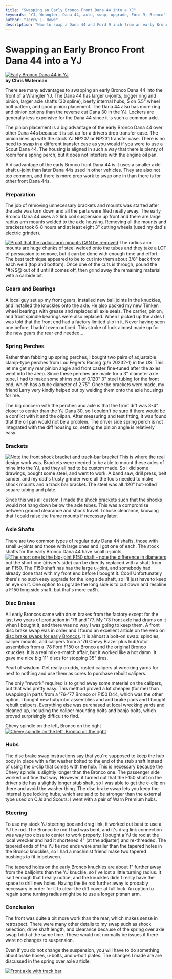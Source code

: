 ```yaml
---
title: "Swapping an Early Bronco Front Dana 44 into a YJ"
keywords: "YJ, Wrangler, Dana 44, axle, swap, upgrade, Ford 9, Bronco"
author: "Terry L. Howe"
description: "How to swap a Dana 44 and Ford 9 inch from an early Bronco into a Jeep Wrangler YJ."
---
```

# Swapping an Early Bronco Front Dana 44 into a YJ

[![Early Bronco Dana 44 in YJ](/img/axle/updates/fordeb/nodngl_.jpg)](/img/axle/updates/fordeb/nodngl.jpg)   
**by Chris Waterman**

There are many advantages to swapping an early Bronco Dana 44 into the front of a Wrangler YJ. The Dana 44 has larger u-joints, bigger ring and pinion, larger axle shafts (30 spline), beefy internal hubs, 5 on 5.5" wheel bolt pattern, and good pinion placement. The Dana 44 also has more ring and pinion options than the reverse cut Dana 30 in the YJ. Lockers are generally less expensive for the Dana 44 since it is such a common axle.

The pinion placement is a big advantage of the early Bronco Dana 44 over other Dana 44s because it is set up for a drivers drop transfer case. The pinion lines up with the stock YJ NP207 or NP231 transfer case. There is no need to swap in a different transfer case as you would if you were to use a Scout Dana 44. The housing is aligned in such a way that there is plenty of room for a spring perch, but it does not interfere with the engine oil pan.

A disadvantage of the early Bronco front Dana 44 is it uses a smaller axle shaft u-joint than later Dana 44s used in other vehicles. They are also not too common, and there is more prep work to swap one in than there is for other front Dana 44s.

### Preparation

The job of removing unnecessary brackets and mounts was started after the axle was torn down and all the parts were filed neatly away. The early Bronco Dana 44 uses a 2 link coil suspension up front and there are large radius arm mounts welded to the axle housing. Removing all the mounts and brackets took 6-8 hours and at least eight 3" cutting wheels (used my dad's electric grinder).

[![Proof that the radius-arm mounts CAN be removed](/img/axle/updates/fordeb/reardis_.jpg)](/img/axle/updates/fordeb/reardis.jpg) The radius arm mounts are huge chunks of steel welded onto the tubes and they take a LOT of persuasion to remove, but it can be done with enough time and effort. The best technique appeared to be to cut into them about 3/8" back from each weld (top and bottom). Once one of the cuts is through, pound the ^#%$@ out of it until it comes off, then grind away the remaining material with a carbide bit.

### Gears and Bearings

A local guy set up my front gears, installed new ball joints in the knuckles, and installed the knuckles onto the axle. He also packed my new Timken wheel bearings with grease and replaced all axle seals. The carrier, pinion, and front spindle bearings were also replaced. When I picked up the axles I was told that the front end had a factory limited slip in it. Never having seen one before, I hadn't even noticed. This stroke of luck almost made up for the new gears the rear end needed...

### Spring Perches

Rather than fabbing up spring perches, I bought two pairs of adjustable clamp-type perches from Lou Feger's Racing (p/n 20232-1) in the US. This let me get my rear pinion angle and front caster fine-tuned after the axles went into the Jeep. Since these perches are made for a 3" diameter axle tube, I had to make some shims out of 0.120" 3" steel tubing for the front end, which has a tube diameter of 2.75". Once the brackets were made, my friend Larry very kindly helped out by welding them onto the axle housings for me.

The big concern with the perches and axle is that the front diff was 3-4" closer to center than the YJ Dana 30, so I couldn't be sure if there would be a conflict with it and the oilpan. After measuring and test fitting, it was found that the oil pan would not be a problem. The driver side spring perch is not integrated with the diff housing so, setting the pinion angle is relatively easy.

### Brackets

[![Note the front shock bracket and track-bar bracket](/img/axle/updates/fordeb/frtnukl_.jpg)](/img/axle/updates/fordeb/frtnukl.jpg) This is where the real design work was. Brackets were needed to be able to mount these axles of mine into the YJ, and they all had to be custom made. So I did some drawings, bought some steel, and went to work. A band saw, drill press, belt sander, and my dad's trusty grinder were all the tools needed to make shock mounts and a track bar bracket. The steel was all .120" hot-rolled square tubing and plate.

Since this was all custom, I made the shock brackets such that the shocks would not hang down below the axle tubes. This was a compromise between ground clearance and shock travel. I chose clearance, knowing that I could raise the frame mounts if necessary later.

### Axle Shafts

There are two common types of regular duty Dana 44 shafts, those with small u-joints and those with large ones and I got one of each. The stock shafts for the early Bronco Dana 44 have small u-joints, [![The short one is the big-joint F150 shaft - note the difference in diameters](/img/axle/updates/fordeb/ftshaft_.jpg)](/img/axle/updates/fordeb/ftshaft.jpg) but the short one (driver's side) can be directly replaced with a shaft from an F150. The F150 shaft has has the large u-joint, and somebody had already done that with my front end before I bought it. Cool! Unfortunately there's no such easy upgrade for the long side shaft, so I'll just have to keep an eye on it. One option to upgrade the long side is to cut down and respline a F150 long side shaft, but that's more ca$h.

### Disc Brakes

All early Broncos came with drum brakes from the factory except for the last two years of production in '76 and '77. My '73 front axle had drums on it when I bought it, and there was no way I was going to keep them. A front disc brake swap was in order and I found an excellent article on the web on [disc brake swaps for early Broncos](https://www.bronco.com/tech/upgrades/disc_brakes/). It is almost a bolt-on swap: spindles, caliper mounts, and calipers from a '76 Chevy Blazer plus hub/rotor assemblies from a '78 Ford F150 or Bronco and the original Bronco knuckles. It is a real mix-n-match affair, but it worked like a hot damn. It gave me nice big 11" discs for stopping 35" tires.

Pearl of wisdom: Get really cruddy, rusted calipers at wrecking yards for next to nothing and use them as cores to purchase rebuilt calipers. 

The only "rework" required is to grind away some material on the calipers, but that was pretty easy. This method proved a lot cheaper (for me) than swapping in parts from a '76-'77 Bronco or F150 D44, which was the other option. I bought new hub/rotor assemblies and and brake pads and I bought rebuilt calipers. Everything else was purchased at local wrecking yards and cleaned up, including the caliper mounting bolts and banjo bolts, which proved surprisingly difficult to find.

Chevy spindle on the left, Bronco on the right   
[![Chevy spindle on the left, Bronco on the right](/img/axle/updates/fordeb/spindle_.jpg)](/img/axle/updates/fordeb/spindle.jpg) 

### Hubs

The disc brake swap instructions say that you're supposed to keep the hub body in place with a flat washer bolted to the end of the stub shaft instead of using the c-clip that comes with the hub. This is necessary because the Chevy spindle is slightly longer than the Bronco one. The passenger side worked out fine that way. However, it turned out that the F150 shaft on the driver side has a slightly longer stub shaft, so I was able to get the c-clip on there and avoid the washer thing. The disc brake swap lets you keep the internal type locking hubs, which are said to be stronger than the external type used on CJs and Scouts. I went with a pair of Warn Premium hubs.

### Steering

To use my stock YJ steering box and drag link, it worked out best to use a YJ tie rod. The Bronco tie rod I had was bent, and it's drag link connection was way too close to center to work properly. I bought a YJ tie rod at the local wrecker and had it shortened 4" (at the adjuster) and re-threaded. The tapered ends of the YJ tie rod ends were smaller than the tapered holes in the Bronco knuckles, so I had a machinist friend make two tapered bushings to fit in between.

The tapered holes on the early Bronco knuckles are about 1" further away from the balljoints than the YJ knuckle, so I've lost a little turning radius. It isn't enough that I really notice, and the knuckles didn't really have the space to drill new holes. Having the tie rod further away is probably necessary in order for it to clear the diff cover at full lock. An option to regain some turning radius might be to use a longer pitman arm.

### Conclusion

The front was quite a bit more work than the rear, which makes sense in retrospect. There were many other details to my swap such as shock selection, drive shaft length, and clearance because of the spring over axle swap I did at the same time. These would not normally be issues if there were no changes to suspension.

Even if you do not change the suspension, you will have to do something about brake hoses, u-bolts, and u-bolt plates. The changes I made are are discussed in the spring over axle article. 

[![Front axle with track bar](/img/axle/updates/fordeb/frttbar_.jpg)](/img/axle/updates/fordeb/frttbar.jpg)